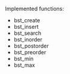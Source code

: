 Implemented functions:

-   bst_create
-   bst_insert
-   bst_search
-   bst_inorder
-   bst_postorder
-   bst_preorder
-   bst_min
-   bst_max